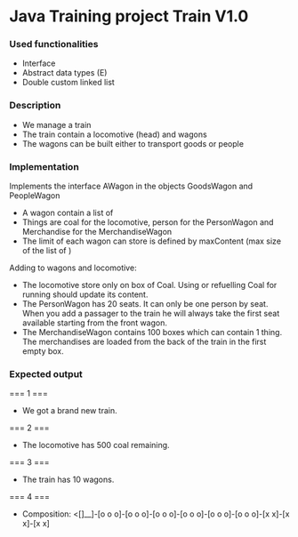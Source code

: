 # Java Training project Train V1.0

### Used functionalities
- Interface
- Abstract data types (E)
- Double custom linked list

### Description
- We manage a train
- The train contain a locomotive (head) and wagons
- The wagons can be built either to transport goods or people

### Implementation
Implements the interface AWagon in the objects GoodsWagon and PeopleWagon
- A wagon contain a list of <Things>
- Things are coal for the locomotive, person for the PersonWagon and Merchandise for the MerchandiseWagon
- The limit of <Things> each wagon can store is defined by maxContent (max size of the list of <Things>)

Adding <things> to wagons and locomotive:
- The locomotive store only on box of Coal. Using or refuelling Coal for running should update its content.
- The PersonWagon has 20 seats. It can only be one person by seat. When you add a passager to the train he will always take the first seat available starting from the front wagon.
- The MerchandiseWagon contains 100 boxes which can contain 1 thing. The merchandises are loaded from the back of the train in the first empty box.

### Expected output

=== 1 ===
- We got a brand new train.

=== 2 ===
- The locomotive has 500 coal remaining.

=== 3 ===
- The train has 10 wagons.

=== 4 ===
- Composition: <[]__]-[o o o]-[o o o]-[o o o]-[o o o]-[o o o]-[o o o]-[x x]-[x x]-[x x]